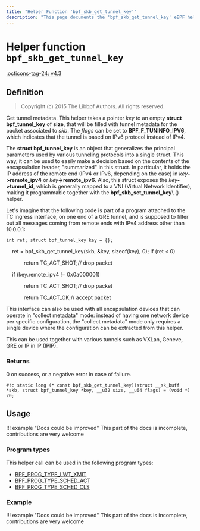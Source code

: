 ```yaml
---
title: "Helper Function 'bpf_skb_get_tunnel_key'"
description: "This page documents the 'bpf_skb_get_tunnel_key' eBPF helper function, including its defintion, usage, program types that can use it, and examples."
---
```

# Helper function `bpf_skb_get_tunnel_key`

<!-- [FEATURE_TAG](bpf_skb_get_tunnel_key) -->
[:octicons-tag-24: v4.3](https://github.com/torvalds/linux/commit/d3aa45ce6b94c65b83971257317867db13e5f492)
<!-- [/FEATURE_TAG] -->

## Definition

> Copyright (c) 2015 The Libbpf Authors. All rights reserved.


<!-- [HELPER_FUNC_DEF] -->
Get tunnel metadata. This helper takes a pointer _key_ to an empty **struct bpf_tunnel_key** of **size**, that will be filled with tunnel metadata for the packet associated to _skb_. The _flags_ can be set to **BPF_F_TUNINFO_IPV6**, which indicates that the tunnel is based on IPv6 protocol instead of IPv4.

The **struct bpf_tunnel_key** is an object that generalizes the principal parameters used by various tunneling protocols into a single struct. This way, it can be used to easily make a decision based on the contents of the encapsulation header, "summarized" in this struct. In particular, it holds the IP address of the remote end (IPv4 or IPv6, depending on the case) in _key_**->remote_ipv4** or _key_**->remote_ipv6**. Also, this struct exposes the _key_**->tunnel_id**, which is generally mapped to a VNI (Virtual Network Identifier), making it programmable together with the **bpf_skb_set_tunnel_key**\ () helper.

Let's imagine that the following code is part of a program attached to the TC ingress interface, on one end of a GRE tunnel, and is supposed to filter out all messages coming from remote ends with IPv4 address other than 10.0.0.1:

```
int ret; struct bpf_tunnel_key key = {};
```

&nbsp;&nbsp;&nbsp;&nbsp;ret = bpf_skb_get_tunnel_key(skb, &key, sizeof(key), 0); if (ret < 0)

&nbsp;&nbsp;&nbsp;&nbsp;&nbsp;&nbsp;&nbsp;&nbsp;&nbsp;&nbsp;&nbsp;&nbsp;return TC_ACT_SHOT;// drop packet

&nbsp;&nbsp;&nbsp;&nbsp;if (key.remote_ipv4 != 0x0a000001)

&nbsp;&nbsp;&nbsp;&nbsp;&nbsp;&nbsp;&nbsp;&nbsp;&nbsp;&nbsp;&nbsp;&nbsp;return TC_ACT_SHOT;// drop packet

&nbsp;&nbsp;&nbsp;&nbsp;&nbsp;&nbsp;&nbsp;&nbsp;&nbsp;&nbsp;&nbsp;&nbsp;return TC_ACT_OK;// accept packet

This interface can also be used with all encapsulation devices that can operate in "collect metadata" mode: instead of having one network device per specific configuration, the "collect metadata" mode only requires a single device where the configuration can be extracted from this helper.

This can be used together with various tunnels such as VXLan, Geneve, GRE or IP in IP (IPIP).

### Returns

0 on success, or a negative error in case of failure.

`#!c static long (* const bpf_skb_get_tunnel_key)(struct __sk_buff *skb, struct bpf_tunnel_key *key, __u32 size, __u64 flags) = (void *) 20;`
<!-- [/HELPER_FUNC_DEF] -->

## Usage

!!! example "Docs could be improved"
    This part of the docs is incomplete, contributions are very welcome

### Program types

This helper call can be used in the following program types:

<!-- DO NOT EDIT MANUALLY -->
<!-- [HELPER_FUNC_PROG_REF] -->
 * [BPF_PROG_TYPE_LWT_XMIT](../program-type/BPF_PROG_TYPE_LWT_XMIT.md)
 * [BPF_PROG_TYPE_SCHED_ACT](../program-type/BPF_PROG_TYPE_SCHED_ACT.md)
 * [BPF_PROG_TYPE_SCHED_CLS](../program-type/BPF_PROG_TYPE_SCHED_CLS.md)
<!-- [/HELPER_FUNC_PROG_REF] -->

### Example

!!! example "Docs could be improved"
    This part of the docs is incomplete, contributions are very welcome
